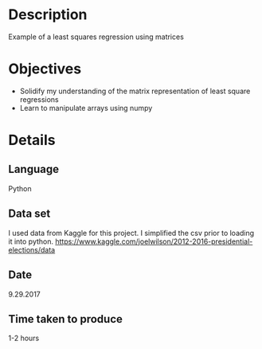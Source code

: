 # Description

Example of a least squares regression using matrices

# Objectives
* Solidify my understanding of the matrix representation of least square regressions
* Learn to manipulate arrays using numpy

# Details

## Language

Python

## Data set
I used data from Kaggle for this project. 
I simplified the csv prior to loading it into python.
https://www.kaggle.com/joelwilson/2012-2016-presidential-elections/data

## Date
9.29.2017

## Time taken to produce
1-2 hours
